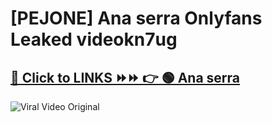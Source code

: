 
 # [PEJONE] Ana serra Onlyfans Leaked videokn7ug

## <h2><a href="https://clipsfans.com/Ana_serra&ref=git">🔗 Click to LINKS ⏩⏩ 👉 🟢 Ana serra </a></h2>

<a href="https://clipsfans.com/Ana_serra&ref=git" rel="nofollow" data-target="animated-image.originalLink"><img src="https://i.ibb.co.com/xMMVF88/686577567.gif" alt="Viral Video Original" style="max-width: 100%; display: inline-block;" data-target="animated-image.originalImage"></a>

